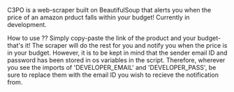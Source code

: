 C3PO is a web-scraper built on BeautifulSoup that alerts you when the price of an amazon prduct falls within your budget! Currently in development.

How to use ??
Simply copy-paste the link of the product and your budget- that's it! The scraper will do the rest for you and notify you when the price is in your budget. However, it is to be kept in mind that the sender email ID and password has been stored in os variables in the script. Therefore, wherever you see the imports of 'DEVELOPER_EMAIL' and 'DEVELOPER_PASS', be sure to replace them with the email ID you wish to recieve the notification from.